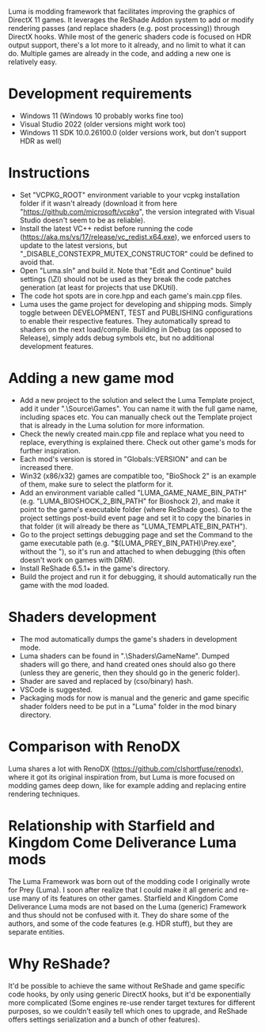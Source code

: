 Luma is modding framework that facilitates improving the graphics of DirectX 11 games.
It leverages the ReShade Addon system to add or modify rendering passes (and replace shaders (e.g. post processing)) through DirectX hooks.
While most of the generic shaders code is focused on HDR output support, there's a lot more to it already, and no limit to what it can do.
Multiple games are already in the code, and adding a new one is relatively easy.

# Development requirements
- Windows 11 (Windows 10 probably works fine too)
- Visual Studio 2022 (older versions might work too)
- Windows 11 SDK 10.0.26100.0 (older versions work, but don't support HDR as well)

# Instructions
- Set "VCPKG_ROOT" environment variable to your vcpkg installation folder if it wasn't already (download it from here "https://github.com/microsoft/vcpkg", the version integrated with Visual Studio doesn't seem to be as reliable).
- Install the latest VC++ redist before running the code (https://aka.ms/vs/17/release/vc_redist.x64.exe), we enforced users to update to the latest versions, but "_DISABLE_CONSTEXPR_MUTEX_CONSTRUCTOR" could be defined to avoid that.
- Open "Luma.sln" and build it. Note that "Edit and Continue" build settings (\ZI) should not be used as they break the code patches generation (at least for projects that use DKUtil).
- The code hot spots are in core.hpp and each game's main.cpp files.
- Luma uses the game project for developing and shipping mods. Simply toggle between DEVELOPMENT, TEST and PUBLISHING configurations to enable their respective features. They automatically spread to shaders on the next load/compile. Building in Debug (as opposed to Release), simply adds debug symbols etc, but no additional development features.

# Adding a new game mod
- Add a new project to the solution and select the Luma Template project, add it under ".\Source\Games". You can name it with the full game name, including spaces etc. You can manually check out the Template project that is already in the Luma solution for more information.
- Check the newly created main.cpp file and replace what you need to replace, everything is explained there. Check out other game's mods for further inspiration.
- Each mod's version is stored in "Globals::VERSION" and can be increased there.
- Win32 (x86/x32) games are compatible too, "BioShock 2" is an example of them, make sure to select the platform for it.
- Add an environment variable called "LUMA_GAME_NAME_BIN_PATH" (e.g. "LUMA_BIOSHOCK_2_BIN_PATH" for Bioshock 2), and make it point to the game's executable folder (where ReShade goes). Go to the project settings post-build event page and set it to copy the binaries in that folder (it will already be there as "LUMA_TEMPLATE_BIN_PATH").
- Go to the project settings debugging page and set the Command to the game executable path (e.g. "$(LUMA_PREY_BIN_PATH)\Prey.exe", without the "), so it's run and attached to when debugging (this often doesn't work on games with DRM).
- Install ReShade 6.5.1+ in the game's directory.
- Build the project and run it for debugging, it should automatically run the game with the mod loaded.

# Shaders development
- The mod automatically dumps the game's shaders in development mode.
- Luma shaders can be found in ".\Shaders\GameName". Dumped shaders will go there, and hand created ones should also go there (unless they are generic, then they should go in the generic folder).
- Shader are saved and replaced by (cso/binary) hash.
- VSCode is suggested.
- Packaging mods for now is manual and the generic and game specific shader folders need to be put in a "Luma" folder in the mod binary directory.

# Comparison with RenoDX
Luma shares a lot with RenoDX (https://github.com/clshortfuse/renodx), where it got its original inspiration from, but Luma is more focused on modding games deep down, like for example adding and replacing entire rendering techniques.

# Relationship with Starfield and Kingdom Come Deliverance Luma mods
The Luma Framework was born out of the modding code I originally wrote for Prey (Luma). I soon after realize that I could make it all generic and re-use many of its features on other games.
Starfield and Kingdom Come Deliverance Luma mods are not based on the Luma (generic) Framework and thus should not be confused with it. They do share some of the authors, and some of the code features (e.g. HDR stuff), but they are separate entities.

# Why ReShade?
It'd be possible to achieve the same without ReShade and game specific code hooks, by only using generic DirectX hooks, but it'd be exponentially more complicated (Some engines re-use render target textures for different purposes, so we couldn't easily tell which ones to upgrade, and ReShade offers settings serialization and a bunch of other features).
